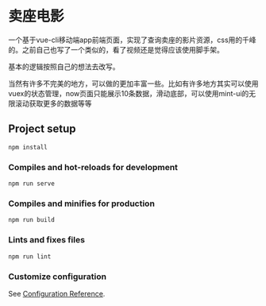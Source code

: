 # 卖座电影
一个基于vue-cli移动端app前端页面，实现了查询卖座的影片资源，css用的千峰的。之前自己也写了一个类似的，看了视频还是觉得应该使用脚手架。

基本的逻辑按照自己的想法去改写。

当然有许多不完美的地方，可以做的更加丰富一些。比如有许多地方其实可以使用vuex的状态管理，now页面只能展示10条数据，滑动底部，可以使用mint-ui的无限滚动获取更多的数据等等

## Project setup
```
npm install
```

### Compiles and hot-reloads for development
```
npm run serve
```

### Compiles and minifies for production
```
npm run build
```

### Lints and fixes files
```
npm run lint
```

### Customize configuration
See [Configuration Reference](https://cli.vuejs.org/config/).


